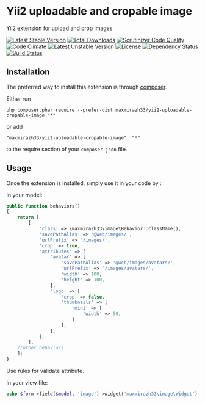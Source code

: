 Yii2 uploadable and cropable image
==================================
Yii2 extension for upload and crop images

[![Latest Stable Version](https://poser.pugx.org/maxmirazh33/yii2-uploadable-cropable-image/v/stable.svg)](https://packagist.org/packages/maxmirazh33/yii2-uploadable-cropable-image)
[![Total Downloads](https://poser.pugx.org/maxmirazh33/yii2-uploadable-cropable-image/downloads.svg)](https://packagist.org/packages/maxmirazh33/yii2-uploadable-cropable-image)
[![Scrutinizer Code Quality](https://scrutinizer-ci.com/g/maxmirazh33/yii2-uploadable-cropable-image/badges/quality-score.png?b=master)](https://scrutinizer-ci.com/g/maxmirazh33/yii2-uploadable-cropable-image/?branch=master)
[![Code Climate](https://codeclimate.com/github/maxmirazh33/yii2-uploadable-cropable-image/badges/gpa.svg)](https://codeclimate.com/github/maxmirazh33/yii2-uploadable-cropable-image)
[![Latest Unstable Version](https://poser.pugx.org/maxmirazh33/yii2-uploadable-cropable-image/v/unstable.svg)](https://packagist.org/packages/maxmirazh33/yii2-uploadable-cropable-image)
[![License](https://poser.pugx.org/maxmirazh33/yii2-uploadable-cropable-image/license.svg)](https://packagist.org/packages/maxmirazh33/yii2-uploadable-cropable-image)
[![Dependency Status](https://www.versioneye.com/user/projects/54d1d39f3ca08473b4000156/badge.svg?style=flat)](https://www.versioneye.com/user/projects/54d1d39f3ca08473b4000156)
[![Build Status](https://scrutinizer-ci.com/g/maxmirazh33/yii2-uploadable-cropable-image/badges/build.png?b=master)](https://scrutinizer-ci.com/g/maxmirazh33/yii2-uploadable-cropable-image/build-status/master)

Installation
------------

The preferred way to install this extension is through [composer](http://getcomposer.org/download/).

Either run

```
php composer.phar require --prefer-dist maxmirazh33/yii2-uploadable-cropable-image "*"
```

or add

```
"maxmirazh33/yii2-uploadable-cropable-image": "*"
```

to the require section of your `composer.json` file.


Usage
-----

Once the extension is installed, simply use it in your code by  :

In your model:
```php
public function behaviors()
{
    return [
        [
            'class' => \maxmirazh33\image\Behavior::className(),
            'savePathAlias' => '@web/images/',
            'urlPrefix' => '/images/',
            'crop' => true,
            'attributes' => [
                'avatar' => [
                    'savePathAlias' => '@web/images/avatars/',
                    'urlPrefix' => '/images/avatars/',
                    'width' => 100,
                    'height' => 100,
                ],
                'logo' => [
                    'crop' => false,
                    'thumbnails' => [
                        'mini' => [
                            'width' => 50,
                        ],
                    ],
                ],
            ],
        ],
    //other behaviors
    ];
}
```
Use rules for validate attribute.

In your view file:
```php
echo $form->field($model, 'image')->widget('maxmirazh33\image\Widget');
```
